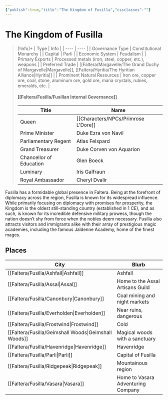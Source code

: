 ```yaml
---
{"publish":true,"title":"The Kingdom of Fusilla","cssclasses":""}
---
```


# The Kingdom of Fusilla 
> [!info]+
> | Type |  Info |
> | ---- | ---- |
> | Governance Type | Constitutional Monarchy |
> | Capital | Parli |
> | Economic System | Feudalism | 
> | Primary Exports | Processed metals (iron, steel, copper, etc.), weapons |
> | Preferred Trade | [[Faltera/Margavelle/The Grand Duchy of Margavelle\|Margavelle]], [[Faltera/Hyritia/The Hyritian Alliance\|Hyritia]] | 
> | Prominent Natural Resources | Iron ore, copper ore, coal, stone, aluminum ore, gold ore, mana crystals, rubies, emeralds, etc. |
> #### [[Faltera/Fusilla/Fusillan Internal Governance]]
> | Title | Name |
> | ---- | ---- |
> | Queen | [[Characters/NPCs/Primrose L'Dore]] |
> | Prime Minister | Duke Ezra von Navil |
> | Parliamentary Regent | Atlas Felspard |
> | Grand Treasurer | Duke Corven von Aquarion |
> | Chancellor of Education | Glen Boeck |
> | Luminary | Iris Galfraun |
> | Royal Ambassador | Cheryl Dvalir |

Fusilla has a formidable global presence in Faltera. Being at the forefront of diplomacy across the region, Fusilla is known for its widespread influence. While primarily focusing on diplomacy with promises for prosperity, the Kingdom is the oldest still-standing country (established in 1 CE), and as such, is known for its incredible defensive military prowess, though the nation doesn’t shy from force when the nobles deem necessary. Fusilla also attracts visitors and immigrants alike with their array of prestigious magic academies, including the famous Jaldenne Academy, home of the finest mages. 

## Places
|City|Blurb|
|---|---|
|[[Faltera/Fusilla/Ashfall\|Ashfall]]|Ashfall|
|[[Faltera/Fusilla/Assal\|Assal]]|Home to the Assal Artisans Guild|
|[[Faltera/Fusilla/Canonbury\|Canonbury]]|Coal mining and night markets|
|[[Faltera/Fusilla/Everholden\|Everholden]]|Near ruins, dangerous|
|[[Faltera/Fusilla/Frostwind\|Frostwind]]|Cold|
|[[Faltera/Fusilla/Geimshall Woods\|Geimshall Woods]]|Magical woods with a sanctuary|
|[[Faltera/Fusilla/Havenridge\|Havenridge]]|Havenridge|
|[[Faltera/Fusilla/Parli\|Parli]]|Capital of Fusilla|
|[[Faltera/Fusilla/Ridgepeak\|Ridgepeak]]|Mountainous region|
|[[Faltera/Fusilla/Vasara\|Vasara]]|Home to Vasara Adventuring Company|